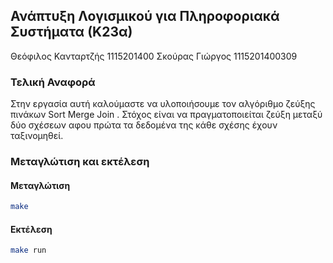 ## Ανάπτυξη Λογισμικού για Πληροφοριακά Συστήματα (Κ23α)

Θεόφιλος Κανταρτζής 1115201400
Σκούρας Γιώργος 1115201400309

### Τελική Αναφορά

Στην εργασία αυτή καλούμαστε να υλοποιήσουμε τον αλγόριθμο ζεύξης πινάκων Sort Merge Join . Στόχος είναι να πραγματοποιείται ζεύξη μεταξύ δύο σχέσεων αφου πρώτα τα δεδομένα της κάθε σχέσης έχουν ταξινομηθεί. 

### Μεταγλώτιση και εκτέλεση

#### Mεταγλώτιση

 ```bash
make
```
#### Εκτέλεση

```bash
make run
```









